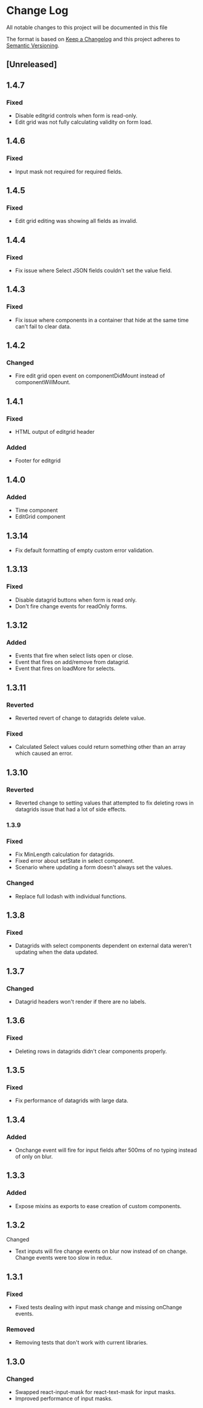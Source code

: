# Change Log 
All notable changes to this project will be documented in this file

The format is based on [Keep a Changelog](http://keepachangelog.com/)
and this project adheres to [Semantic Versioning](http://semver.org/).

## [Unreleased]

## 1.4.7
### Fixed
 - Disable editgrid controls when form is read-only.
 - Edit grid was not fully calculating validity on form load.

## 1.4.6
### Fixed
 - Input mask not required for required fields.

## 1.4.5
### Fixed
 - Edit grid editing was showing all fields as invalid.

## 1.4.4
### Fixed
 - Fix issue where Select JSON fields couldn't set the value field.

## 1.4.3
### Fixed
 - Fix issue where components in a container that hide at the same time can't fail to clear data.

## 1.4.2
### Changed
 - Fire edit grid open event on componentDidMount instead of componentWillMount.

## 1.4.1
### Fixed
 - HTML output of editgrid header

### Added
 - Footer for editgrid

## 1.4.0
### Added
 - Time component
 - EditGrid component 
 
## 1.3.14
 - Fix default formatting of empty custom error validation.
 
## 1.3.13
### Fixed
 - Disable datagrid buttons when form is read only.
 - Don't fire change events for readOnly forms.

## 1.3.12
### Added
 - Events that fire when select lists open or close.
 - Event that fires on add/remove from datagrid.
 - Event that fires on loadMore for selects.

## 1.3.11
### Reverted
 - Reverted revert of change to datagrids delete value.
 
### Fixed
 - Calculated Select values could return something other than an array which caused an error.

## 1.3.10
### Reverted
 - Reverted change to setting values that attempted to fix deleting rows in datagrids issue that had a lot of side effects.

### 1.3.9
### Fixed
 - Fix MinLength calculation for datagrids.
 - Fixed error about setState in select component.
 - Scenario where updating a form doesn't always set the values.
 
### Changed
 - Replace full lodash with individual functions.

## 1.3.8
### Fixed
 - Datagrids with select components dependent on external data weren't updating when the data updated.

## 1.3.7
### Changed
 - Datagrid headers won't render if there are no labels.

## 1.3.6
### Fixed
 - Deleting rows in datagrids didn't clear components properly.

## 1.3.5
### Fixed
 - Fix performance of datagrids with large data.

## 1.3.4
### Added
 - Onchange event will fire for input fields after 500ms of no typing instead of only on blur.

## 1.3.3
### Added
 - Expose mixins as exports to ease creation of custom components.

## 1.3.2
Changed
 - Text inputs will fire change events on blur now instead of on change. Change events were too slow in redux.

## 1.3.1
### Fixed
 - Fixed tests dealing with input mask change and missing onChange events. 

### Removed
 - Removing tests that don't work with current libraries.

## 1.3.0
### Changed
 - Swapped react-input-mask for react-text-mask for input masks.
 - Improved performance of input masks.
